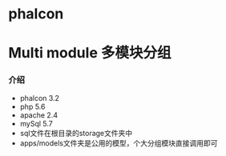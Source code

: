 # phalcon 
Multi module
多模块分组
=================
### 介绍
* phalcon 3.2
* php 5.6
* apache 2.4
* mySql 5.7
* sql文件在根目录的storage文件夹中
* apps/models文件夹是公用的模型，个大分组模块直接调用即可